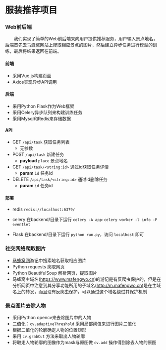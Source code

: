 # 服装推荐项目

### Web前后端
&emsp;&emsp;我们实现了简单的Web前后端来向用户提供推荐服务，用户输入景点地名，后端首先去马蜂窝网站上爬取相应景点的图片，然后建立异步任务进行模型的训练，最后将结果返回在前端。

#### 前端
- 采用Vue.js构建页面
- Axios实现异步API调用

#### 后端
- 采用Python Flask作为Web框架
- 采用Celery异步队列来构建训练任务
- 采用Mysql和Redis来存储数据

#### API
- GET `/api/task` 获取任务列表
  - 无参数
- POST `/api/task` 新建任务
  - **payload** `place` 景点地名
- GET `/api/task/<string:id>` 通过id获取任务详情
  - **param** `id` 任务id
- DELETE `/api/task/<string:id>` 通过id删除任务
  - **param** `id` 任务id

#### 部署
- redis
  `redis://localhost:6379/`

- celery
  在backend/目录下运行 `celery -A app:celery worker -l info -P eventlet`

- Flask
  在backend/目录下运行 `python run.py`，访问 `localhost` 即可

### 社交网络爬取图片
- [马蜂窝网](http://m.mafengwo.cn)游记中搜索地名获取相应图片
- Python requests 爬取网页
- Python BeautifulSoup 解析网页，提取图片
- 马蜂窝主域名(https://www.mafengwo.cn)的游记是有反爬虫保护的，但是在分析网页中注意到其分享功能所用的子域名(http://m.mafengwo.cn)是在主域名上的转发，而且没有反爬虫保护，可以通过这个域名绕过其保护机制

### 景点图片去除人物
- 采用Python opencv来去除图片中的人物
- 二值化：`cv.adaptiveThreshold` 采用局部阈值来进行图片二值化
- 根据二值化的轮廓确定人物的位置矩形
- 采用 `cv.grabCut` 方法来取出人物轮廓
- 将取走人物轮廓的图像作为mask与原图做 `cv.add` 操作得到除去人物的原图
